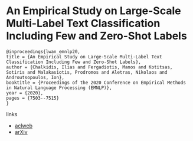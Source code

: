 # An Empirical Study on Large-Scale Multi-Label Text Classification Including Few and Zero-Shot Labels

```
@inproceedings{lwan_emnlp20,
title = {An Empirical Study on Large-Scale Multi-Label Text Classification Including Few and Zero-Shot Labels},
author = {Chalkidis, Ilias and Fergadiotis, Manos and Kotitsas, Sotiris and Malakasiotis, Prodromos and Aletras, Nikolaos and Androutsopoulos, Ion},
booktitle = {Proceedings of the 2020 Conference on Empirical Methods in Natural Language Processing (EMNLP)},
year = {2020},
pages = {7503--7515}
}
```

links
- [aclweb](https://www.aclweb.org/anthology/2020.emnlp-main.607/)
- [arXiv](https://arxiv.org/abs/2010.01653)
